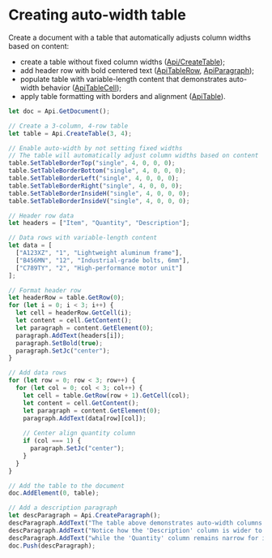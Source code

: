 # Creating auto-width table

Create a document with a table that automatically adjusts column widths based on content:

- create a table without fixed column widths ([Api/CreateTable](/docs/office-api/usage-api/text-document-api/Api/Methods/CreateTable.md));
- add header row with bold centered text ([ApiTableRow](/docs/office-api/usage-api/text-document-api/ApiTableRow/ApiTableRow.md), [ApiParagraph](/docs/office-api/usage-api/text-document-api/ApiParagraph/ApiParagraph.md));
- populate table with variable-length content that demonstrates auto-width behavior ([ApiTableCell](/docs/office-api/usage-api/text-document-api/ApiTableCell/ApiTableCell.md));
- apply table formatting with borders and alignment ([ApiTable](/docs/office-api/usage-api/text-document-api/ApiTable/ApiTable.md)).

```ts editor-docx zoom=60
let doc = Api.GetDocument();

// Create a 3-column, 4-row table
let table = Api.CreateTable(3, 4);

// Enable auto-width by not setting fixed widths
// The table will automatically adjust column widths based on content
table.SetTableBorderTop("single", 4, 0, 0, 0);
table.SetTableBorderBottom("single", 4, 0, 0, 0);
table.SetTableBorderLeft("single", 4, 0, 0, 0);
table.SetTableBorderRight("single", 4, 0, 0, 0);
table.SetTableBorderInsideH("single", 4, 0, 0, 0);
table.SetTableBorderInsideV("single", 4, 0, 0, 0);

// Header row data
let headers = ["Item", "Quantity", "Description"];

// Data rows with variable-length content
let data = [
  ["A123XZ", "1", "Lightweight aluminum frame"],
  ["B456MN", "12", "Industrial-grade bolts, 6mm"],
  ["C789TY", "2", "High-performance motor unit"]
];

// Format header row
let headerRow = table.GetRow(0);
for (let i = 0; i < 3; i++) {
  let cell = headerRow.GetCell(i);
  let content = cell.GetContent();
  let paragraph = content.GetElement(0);
  paragraph.AddText(headers[i]);
  paragraph.SetBold(true);
  paragraph.SetJc("center");
}

// Add data rows
for (let row = 0; row < 3; row++) {
  for (let col = 0; col < 3; col++) {
    let cell = table.GetRow(row + 1).GetCell(col);
    let content = cell.GetContent();
    let paragraph = content.GetElement(0);
    paragraph.AddText(data[row][col]);
    
    // Center align quantity column
    if (col === 1) {
      paragraph.SetJc("center");
    }
  }
}

// Add the table to the document
doc.AddElement(0, table);

// Add a description paragraph
let descParagraph = Api.CreateParagraph();
descParagraph.AddText("The table above demonstrates auto-width columns that adjust to content length. ");
descParagraph.AddText("Notice how the 'Description' column is wider to accommodate longer text, ");
descParagraph.AddText("while the 'Quantity' column remains narrow for its numeric content.");
doc.Push(descParagraph);
```
